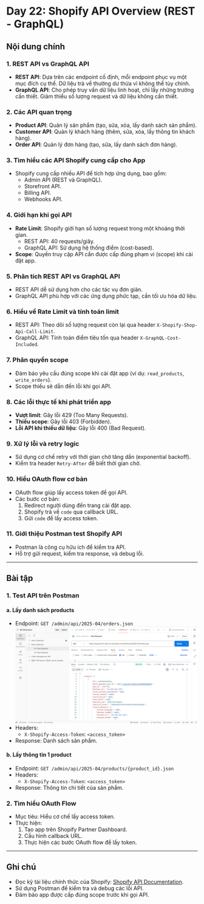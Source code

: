 # Day 22: Shopify API Overview (REST - GraphQL)

## Nội dung chính

### 1. REST API vs GraphQL API
- **REST API**: Dựa trên các endpoint cố định, mỗi endpoint phục vụ một mục đích cụ thể. Dữ liệu trả về thường dư thừa vì không thể tùy chỉnh.
- **GraphQL API**: Cho phép truy vấn dữ liệu linh hoạt, chỉ lấy những trường cần thiết. Giảm thiểu số lượng request và dữ liệu không cần thiết.

### 2. Các API quan trọng
- **Product API**: Quản lý sản phẩm (tạo, sửa, xóa, lấy danh sách sản phẩm).
- **Customer API**: Quản lý khách hàng (thêm, sửa, xóa, lấy thông tin khách hàng).
- **Order API**: Quản lý đơn hàng (tạo, sửa, lấy danh sách đơn hàng).

### 3. Tìm hiểu các API Shopify cung cấp cho App
- Shopify cung cấp nhiều API để tích hợp ứng dụng, bao gồm:
    - Admin API (REST và GraphQL).
    - Storefront API.
    - Billing API.
    - Webhooks API.

### 4. Giới hạn khi gọi API
- **Rate Limit**: Shopify giới hạn số lượng request trong một khoảng thời gian.
    - REST API: 40 requests/giây.
    - GraphQL API: Sử dụng hệ thống điểm (cost-based).
- **Scope**: Quyền truy cập API cần được cấp đúng phạm vi (scope) khi cài đặt app.

### 5. Phân tích REST API vs GraphQL API
- REST API dễ sử dụng hơn cho các tác vụ đơn giản.
- GraphQL API phù hợp với các ứng dụng phức tạp, cần tối ưu hóa dữ liệu.

### 6. Hiểu về Rate Limit và tính toán limit
- REST API: Theo dõi số lượng request còn lại qua header `X-Shopify-Shop-Api-Call-Limit`.
- GraphQL API: Tính toán điểm tiêu tốn qua header `X-GraphQL-Cost-Included`.

### 7. Phân quyền scope
- Đảm bảo yêu cầu đúng scope khi cài đặt app (ví dụ: `read_products`, `write_orders`).
- Scope thiếu sẽ dẫn đến lỗi khi gọi API.

### 8. Các lỗi thực tế khi phát triển app
- **Vượt limit**: Gây lỗi 429 (Too Many Requests).
- **Thiếu scope**: Gây lỗi 403 (Forbidden).
- **Lỗi API khi thiếu dữ liệu**: Gây lỗi 400 (Bad Request).

### 9. Xử lý lỗi và retry logic
- Sử dụng cơ chế retry với thời gian chờ tăng dần (exponential backoff).
- Kiểm tra header `Retry-After` để biết thời gian chờ.

### 10. Hiểu OAuth flow cơ bản
- OAuth flow giúp lấy access token để gọi API.
- Các bước cơ bản:
    1. Redirect người dùng đến trang cài đặt app.
    2. Shopify trả về `code` qua callback URL.
    3. Gửi `code` để lấy access token.

### 11. Giới thiệu Postman test Shopify API
- Postman là công cụ hữu ích để kiểm tra API.
- Hỗ trợ gửi request, kiểm tra response, và debug lỗi.

---

## Bài tập

### 1. Test API trên Postman
#### a. Lấy danh sách products
- Endpoint: `GET /admin/api/2025-04/orders.json`
![alt text](screenshot/image.png)
- Headers:
    - `X-Shopify-Access-Token`: `<access_token>`
- Response: Danh sách sản phẩm.

#### b. Lấy thông tin 1 product
- Endpoint: `GET /admin/api/2025-04/products/{product_id}.json`
- Headers:
    - `X-Shopify-Access-Token`: `<access_token>`
- Response: Thông tin chi tiết của sản phẩm.

### 2. Tìm hiểu OAuth Flow
- Mục tiêu: Hiểu cơ chế lấy access token.
- Thực hiện:
    1. Tạo app trên Shopify Partner Dashboard.
    2. Cấu hình callback URL.
    3. Thực hiện các bước OAuth flow để lấy token.

---

## Ghi chú
- Đọc kỹ tài liệu chính thức của Shopify: [Shopify API Documentation](https://shopify.dev/docs/api).
- Sử dụng Postman để kiểm tra và debug các lỗi API.
- Đảm bảo app được cấp đúng scope trước khi gọi API.
